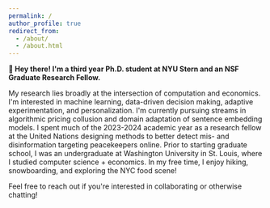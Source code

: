 ```yaml
---
permalink: /
author_profile: true
redirect_from: 
  - /about/
  - /about.html
---
```




**👋 Hey there! I'm a third year Ph.D. student at NYU Stern and an NSF Graduate Research Fellow.**

My research lies broadly at the intersection of computation and economics. I'm interested in machine learning, data-driven decision making, adaptive experimentation, and personalization. I'm currently pursuing streams in algorithmic pricing collusion and domain adaptation of sentence embedding models. I spent much of the 2023-2024 academic year as a research fellow at the United Nations designing methods to better detect mis- and disinformation targeting peacekeepers online. Prior to starting graduate school, I was an undergraduate at Washington University in St. Louis, where I studied computer science + economics. In my free time, I enjoy hiking, snowboarding, and exploring the NYC food scene!

Feel free to reach out if you're interested in collaborating or otherwise chatting!